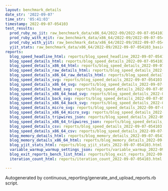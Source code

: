 ```yaml
---
layout: benchmark_details
date_str: '2022-09-07'
time_str: '05:41:03'
timestamp: 2022-09-07-054103
test_results:
  prod_ruby_no_jit: raw_benchmark_data/x86_64/2022-09/2022-09-07-054103_basic_benchmark_prod_ruby_no_jit.json
  prod_ruby_with_mjit: raw_benchmark_data/x86_64/2022-09/2022-09-07-054103_basic_benchmark_prod_ruby_with_mjit.json
  prod_ruby_with_yjit: raw_benchmark_data/x86_64/2022-09/2022-09-07-054103_basic_benchmark_prod_ruby_with_yjit.json
  yjit_stats: raw_benchmark_data/x86_64/2022-09/2022-09-07-054103_basic_benchmark_yjit_stats.json
reports:
  blog_speed_headline_html: reports/blog_speed_headline_2022-09-07-054103.html
  blog_speed_details_html: reports/blog_speed_details_2022-09-07-054103.html
  blog_speed_details_x86_64_html: reports/blog_speed_details_2022-09-07-054103.x86_64.html
  blog_speed_details_raw_details_html: reports/blog_speed_details_2022-09-07-054103.raw_details.html
  blog_speed_details_x86_64_raw_details_html: reports/blog_speed_details_2022-09-07-054103.x86_64.raw_details.html
  blog_speed_details_svg: reports/blog_speed_details_2022-09-07-054103.svg
  blog_speed_details_x86_64_svg: reports/blog_speed_details_2022-09-07-054103.x86_64.svg
  blog_speed_details_head_svg: reports/blog_speed_details_2022-09-07-054103.head.svg
  blog_speed_details_x86_64_head_svg: reports/blog_speed_details_2022-09-07-054103.x86_64.head.svg
  blog_speed_details_back_svg: reports/blog_speed_details_2022-09-07-054103.back.svg
  blog_speed_details_x86_64_back_svg: reports/blog_speed_details_2022-09-07-054103.x86_64.back.svg
  blog_speed_details_micro_svg: reports/blog_speed_details_2022-09-07-054103.micro.svg
  blog_speed_details_x86_64_micro_svg: reports/blog_speed_details_2022-09-07-054103.x86_64.micro.svg
  blog_speed_details_tripwires_json: reports/blog_speed_details_2022-09-07-054103.tripwires.json
  blog_speed_details_x86_64_tripwires_json: reports/blog_speed_details_2022-09-07-054103.x86_64.tripwires.json
  blog_speed_details_csv: reports/blog_speed_details_2022-09-07-054103.csv
  blog_speed_details_x86_64_csv: reports/blog_speed_details_2022-09-07-054103.x86_64.csv
  blog_memory_details_html: reports/blog_memory_details_2022-09-07-054103.html
  blog_memory_details_x86_64_html: reports/blog_memory_details_2022-09-07-054103.x86_64.html
  blog_yjit_stats_html: reports/blog_yjit_stats_2022-09-07-054103.html
  variable_warmup_warmup_settings_json: reports/variable_warmup_2022-09-07-054103.warmup_settings.json
  blog_exit_reports_bench_list_html: reports/blog_exit_reports_2022-09-07-054103.bench_list.html
  iteration_count_html: reports/iteration_count_2022-09-07-054103.html

---
```

Autogenerated by continuous_reporting/generate_and_upload_reports.rb script.

